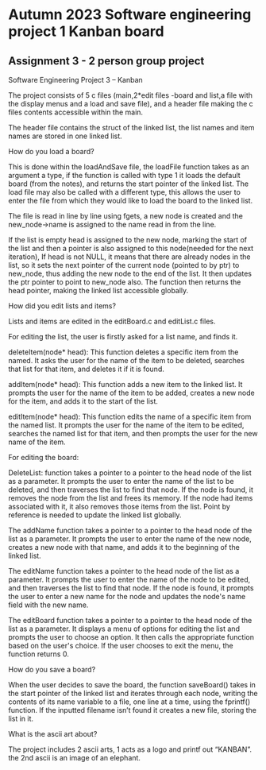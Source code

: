 #  Autumn 2023 Software engineering project 1 Kanban board

## Assignment 3 - 2 person group project

Software Engineering Project 3 – Kanban 

The project consists of 5 c files (main,2\*edit files -board and list,a file with the display menus and a load and save file), and a header file making the c files contents accessible within the main. 

The header file contains the struct of the linked list, the list names and item names are stored in one linked list. 

How do you load a board? 

This is done within the loadAndSave file, the loadFile function takes as an argument a type, if the function is called with type 1 it loads the default board (from the notes), and returns the start pointer of the linked list. The load file may also be called with a different type, this allows the user to enter the file from which they would like to load the board to the linked list. 

The file is read in line by line using fgets, a new node is created and the new\_node->name is assigned to the name read in from the line. 

If the list is empty head is assigned to the new node, marking the start of the list and then a pointer is also assigned to this node(needed for the next iteration), If head is not NULL, it means that there are already nodes in the list, so it sets the next pointer of the current node (pointed to by ptr) to new\_node, thus adding the new node to the end of the list. It then updates the ptr pointer to point to new\_node also. The function then returns the head pointer, making the linked list accessible globally. 

How did you edit lists and items? 

Lists and items are edited in the editBoard.c and editList.c files.  

For editing the list, the user is firstly asked for a list name, and finds it. 

deleteItem(node\* head): This function deletes a specific item from the named. It asks the user for the name of the item to be deleted, searches that list for that item, and deletes it if it is found. 

addItem(node\* head): This function adds a new item to the linked list. It prompts the user for the name of the item to be added, creates a new node for the item, and adds it to the start of the list. 

editItem(node\* head): This function edits the name of a specific item from the named list. It prompts the user for the name of the item to be edited, searches the named list for that item, and then prompts the user for the new name of the item. 

For editing the board: 

DeleteList: function takes a pointer to a pointer to the head node of the list as a parameter. It prompts the user to enter the name of the list to be deleted, and then traverses the list to find that node. If the node is found, it removes the node from the list and frees its memory. If the node had items associated with it, it also removes those items from the list. Point by reference is needed to update the linked list globally.  

The addName function takes a pointer to a pointer to the head node of the list as a parameter. It prompts the user to enter the name of the new node, creates a new node with that name, and adds it to the beginning of the linked list. 

The editName function takes a pointer to the head node of the list as a parameter. It prompts the user to enter the name of the node to be edited, and then traverses the list to find that node. If the node is found, it prompts the user to enter a new name for the node and updates the node's name field with the new name. 

The editBoard function takes a pointer to a pointer to the head node of the list as a parameter. It displays a menu of options for editing the list and prompts the user to choose an option. It then calls the appropriate function based on the user's choice. If the user chooses to exit the menu, the function returns 0. 

How do you save a board? 

When the user decides to save the board, the function saveBoard() takes in the start pointer of the linked list and iterates through each node, writing the contents of its name variable to a file, one line at a time, using the fprintf() function. If the inputted filename isn’t found it creates a new file, storing the list in it. 

What is the ascii art about? 

The project includes 2 ascii arts, 1 acts as a logo and printf out “KANBAN”. the 2nd ascii is an image of an elephant. 
